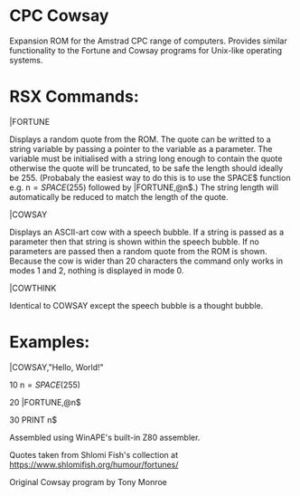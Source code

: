 # CPC Cowsay

Expansion ROM for the Amstrad CPC range of computers. Provides similar functionality to the Fortune and Cowsay programs for Unix-like operating systems.

# RSX Commands:

|FORTUNE
  
Displays a random quote from the ROM. The quote can be writted to a string variable by passing a pointer to the variable as a parameter. The variable must be initialised with a string long enough to contain the quote otherwise the quote will be truncated, to be safe the length should ideally be 255. (Probabaly the easiest way to do this is to use the SPACE$ function e.g. n$=SPACE$(255) followed by |FORTUNE,@n$.) The string length will automatically be reduced to match the length of the quote.
  
|COWSAY
  
Displays an ASCII-art cow with a speech bubble. If a string is passed as a parameter then that string is shown within the speech bubble. If no parameters are passed then a random quote from the ROM is shown. Because the cow is wider than 20 characters the command only works in modes 1 and 2, nothing is displayed in mode 0.
  
|COWTHINK
  
Identical to COWSAY except the speech bubble is a thought bubble.
    
# Examples:

|COWSAY,"Hello, World!"

  
10 n$=SPACE$(255)

20 |FORTUNE,@n$

30 PRINT n$

Assembled using WinAPE's built-in Z80 assembler.

Quotes taken from Shlomi Fish's collection at https://www.shlomifish.org/humour/fortunes/

Original Cowsay program by Tony Monroe
